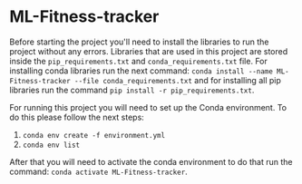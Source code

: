 # ML-Fitness-tracker

Before starting the project you'll need to install the libraries to run the project without any errors. Libraries that are used in this project are stored inside the ```pip_requirements.txt``` and ```conda_requirements.txt``` file. For installing conda libraries run the next command: ```conda install --name ML-Fitness-tracker --file conda_requirements.txt``` and for installing all pip libraries run the command ```pip install -r pip_requirements.txt```.

For running this project you will need to set up the Conda environment. To do this please follow the next steps:

1. ```conda env create -f environment.yml```
2. ```conda env list```

After that you will need to activate the conda environment to do that run the command: ```conda activate ML-Fitness-tracker```.
